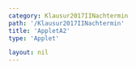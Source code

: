 ```yaml
---
category: Klausur2017IINachtermin
path: '/Klausur2017IINachtermin'
title: 'AppletA2'
type: 'Applet'

layout: nil
---
```

<script type="text/javascript" src="https://cdnjs.cloudflare.com/ajax/libs/jsxgraph/0.99.7/jsxgraphcore.js"></script>
<link type="text/css" href="https://cdnjs.cloudflare.com/ajax/libs/jsxgraph/0.99.6/jsxgraph.css"><link rel="stylesheet" type="text/css" href="//cdnjs.cloudflare.com/ajax/libs/jsxgraph/0.99.7/jsxgraph.css" />
<div id="fe833d8b-d39f-400f-9180-348a1804d7de" class="jxgbox" style="width:500px; height:500px">
<script type="text/javascript">
(function(){
 const board = JXG.JSXGraph.initBoard('fe833d8b-d39f-400f-9180-348a1804d7de', {
    							boundingbox: [-15, 15, 5, -5],
                  axis: false
              });
 
var B = board.create('point', [2.12,2.12], {fixed:true, name:'C'});

var C = board.create('point', [-2.12,-2.12], {fixed:true, name:'B'});

var M = board.create('point', [0,0], {fixed:true, name:'M'});

var A = board.create('point', [-8,0], {fixed:true, name:'A'});

var S = board.create('point', [0,11], {fixed:true, name:'S'});

var SB = board.create('line', [S, B], {straightFirst:false, straightLast:false});

var SM = board.create('line', [S, M], {straightFirst:false, straightLast:false});

var SC = board.create('line', [S, C], {straightFirst:false, straightLast:false});

var SA = board.create('line', [S, A], {straightFirst:false, straightLast:false});

var AC = board.create('line', [C, A], {straightFirst:false, straightLast:false});

var AB = board.create('line', [A, B], {straightFirst:false, straightLast:false});

var CB = board.create('line', [C, B], {straightFirst:false, straightLast:false});

var P = board.create('point', [1.38,5.34], {name:'P', fixed:true});

var PQp = board.create('point', [function() { return -Math.cos(45 * Math.PI/180)+ P.X(); },
      function() { return -Math.sin(45 * Math.PI/180)+P.Y(); }], {visible:false, name:'p'});
var PPQl = board.create('line', [PQp,P], {visible:false});

var Q = board.create('intersection', [PPQl, SC], {name:'Q'});

var PQ = board.create('line', [P, Q], {straightFirst:false, straightLast:false, strokeColor:'green'});

var D = board.create('point', [0,4], {fixed:true});

var R = board.create('glider', [0,5,SA], {name:'R', color:'orange'});

var PR = board.create('line', [P, R], {straightFirst:false, straightLast:false, strokeColor:'green'});

var QR = board.create('line', [Q, R], {straightFirst:false, straightLast:false, strokeColor:'green'});

var F = board.create('point', [0, function(){return R.Y()}], {name:'F'});

var RF = board.create('line', [R, F], {straightFirst:false, straightLast:false, strokeColor:'green'});

var MA = board.create('line', [M, A], {straightFirst:false, straightLast:false, strokeColor:'gray'});
board.create('polygon', [R,Q,P]);
board.create('text', [-14,13,'M II 2017 NT A 2'], {fontsize: 18, fixed:true});
board.create('text', [-0.5,-1.2,'6 cm'], {fontsize:16, fixed:true, color:'red'})
board.create('text', [1.5,1,'6 cm'], {fontsize:16, fixed:true, color:'red'})
board.create('text', [-3.5,-0.5,'8 cm'], {fontsize:16, fixed:true, color:'gray'})
board.create('text', [-7,6,'13.6 cm'], {fontsize:16, fixed:true, color:'blue'})
var phi=board.create('angle', [A,S,M], {radius:2.5, name:'&phi;'});

board.create('text', [-13,10,'&phi; = '+Math.round(100*phi.Value()*180/Math.PI)/100+'°'], {fontsize:18, fixed:true})
board.create('text', [-13,8,'|<span style="border-top:1px solid">PQ</span>| = '+7.64+' cm'], {fontsize:18, fixed:true})
board.create('text', [-13,6,function(){return '|<span style="border-top:1px solid">AR(x)</span>| = '+Math.round(100*Math.sqrt((R.X()-A.X())*(R.X()-A.X())+(R.Y()-A.Y())*(R.Y()-A.Y())))/100+' cm'}], {fontsize:18, fixed:true})

var delta=board.create('angle', [S,D,R], {radius:2, name:'&delta;'});
board.create('text', [-13,4,function(){return '&delta; = '+Math.round(100*delta.Value()*180/Math.PI)/100+'°'}], {fontsize:18, fixed:true})
board.create('text', [-13,2,function(){return '|<span style="border-top:1px solid">RF</span>| = '+Math.round(100*Math.sqrt((R.X()-F.X())*(R.X()-F.X())+(F.Y()-F.Y())*(R.Y()-F.Y())))/100+' cm'}], {fontsize:18, fixed:true})
})();
  
  </script>
  </div>
